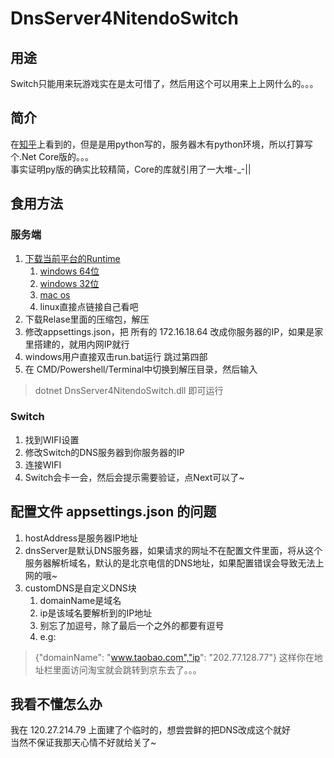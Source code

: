 # DnsServer4NitendoSwitch
## 用途
Switch只能用来玩游戏实在是太可惜了，然后用这个可以用来上上网什么的。。。

## 简介
在[知乎](https://zhuanlan.zhihu.com/p/34434793)上看到的，但是是用python写的，服务器木有python环境，所以打算写个.Net Core版的。。。<br>
事实证明py版的确实比较精简，Core的库就引用了一大堆-_-||

## 食用方法
### 服务端
1. [下载当前平台的Runtime](https://www.microsoft.com/net/download/dotnet-core/runtime-2.0.5)
    1. [windows 64位](https://www.microsoft.com/net/download/thank-you/dotnet-runtime-2.0.5-windows-x64-installer)
    2. [windows 32位](https://www.microsoft.com/net/download/thank-you/dotnet-runtime-2.0.5-windows-x86-installer)
    3. [mac os](https://www.microsoft.com/net/download/thank-you/dotnet-runtime-2.0.5-macos-x64-installer)
    4. linux直接点链接自己看吧
2. 下载Relase里面的压缩包，解压
3. 修改appsettings.json，把 所有的 172.16.18.64 改成你服务器的IP，如果是家里搭建的，就用内网IP就行
4. windows用户直接双击run.bat运行 跳过第四部
5. 在 CMD/Powershell/Terminal中切换到解压目录，然后输入 
> dotnet DnsServer4NitendoSwitch.dll
即可运行

### Switch
1. 找到WIFI设置
2. 修改Switch的DNS服务器到你服务器的IP
3. 连接WIFI
4. Switch会卡一会，然后会提示需要验证，点Next可以了~

## 配置文件 appsettings.json 的问题
1. hostAddress是服务器IP地址
2. dnsServer是默认DNS服务器，如果请求的网址不在配置文件里面，将从这个服务器解析域名，默认的是北京电信的DNS地址，如果配置错误会导致无法上网的哦~
3. customDNS是自定义DNS块
    1. domainName是域名
    2. ip是该域名要解析到的IP地址
    3. 别忘了加逗号，除了最后一个之外的都要有逗号
    4. e.g:
>    {"domainName": "www.taobao.com","ip": "202.77.128.77"}
这样你在地址栏里面访问淘宝就会跳转到京东去了。。。

## 我看不懂怎么办
我在 120.27.214.79 上面建了个临时的，想尝尝鲜的把DNS改成这个就好<br>
当然不保证我那天心情不好就给关了~
